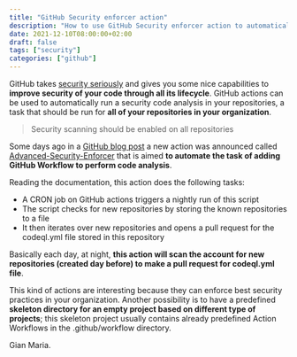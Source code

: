 ```yaml
---
title: "GitHub Security enforcer action"
description: "How to use GitHub Security enforcer action to automatically add Security Code Scanning to all new repositories"
date: 2021-12-10T08:00:00+02:00
draft: false
tags: ["security"]
categories: ["github"]
---
```


GitHub takes [security seriously](https://www.codewrecks.com/post/security/github-security-scanning/) and gives you some nice capabilities to **improve security of your code through all its lifecycle**. GitHub actions can be used to automatically run a security code analysis in your repositories, a task that should be run for **all of your repositories in your organization**.

> Security scanning should be enabled on all repositories

Some days ago in a [GitHub blog post](https://github.blog/2021-11-22-accelerate-security-adoption-in-your-organization/) a new action was announced called [Advanced-Security-Enforcer](https://github.com/marketplace/actions/advanced-security-enforcer#example-workflow) that is aimed **to automate the task of adding GitHub Workflow to perform code analysis**.

Reading the documentation, this action does the following tasks:

- A CRON job on GitHub actions triggers a nightly run of this script
- The script checks for new repositories by storing the known repositories to a file
- It then iterates over new repositories and opens a pull request for the codeql.yml file stored in this repository

Basically each day, at night, **this action will scan the account for new repositories (created day before) to make a pull request for codeql.yml file**.

This kind of actions are interesting because they can enforce best security practices in your organization. Another possibility is to have a predefined **skeleton directory for an empty project based on different type of projects**; this skeleton project usually contains already predefined Action Workflows in the .github/workflow directory.

Gian Maria.
